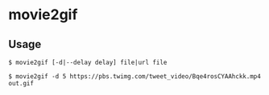 # movie2gif

## Usage

```
$ movie2gif [-d|--delay delay] file|url file
```

```
$ movie2gif -d 5 https://pbs.twimg.com/tweet_video/Bqe4rosCYAAhckk.mp4 out.gif
```
